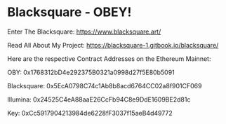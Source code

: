 # Blacksquare - OBEY!

Enter The Blacksquare: https://www.blacksquare.art/

Read All About My Project: https://blacksquare-1.gitbook.io/blacksquare/

Here are the respective Contract Addresses on the Ethereum Mainnet:

OBY: 0x1768312bD4e292375B0321a0998d27f5E80b5091

Blacksquare: 0x5EcA0798C74c1Ab8b8acd6764CC02a8f901CF069

Illumina: 0x24525C4eA88aaE26CcFb94C8e9DdE1609BE2d81c

Key: 0xCc5917904213984de6228fF3037f15aeB4d49772
